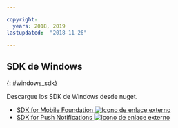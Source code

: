 ```yaml
---

copyright:
  years: 2018, 2019
lastupdated:  "2018-11-26"

---
```


##	SDK de Windows
{: #windows_sdk}

Descargue los SDK de Windows desde nuget.

* [SDK for Mobile Foundation ![Icono de enlace externo](../../icons/launch-glyph.svg "Icono de enlace externo")](https://www.nuget.org/packages/IBM.MobileFirstPlatformFoundation/)
* [SDK for Push Notifications ![Icono de enlace externo](../../icons/launch-glyph.svg "Icono de enlace externo")](https://www.nuget.org/packages/IBM.MobileFirstPlatformFoundationPush/)


